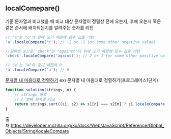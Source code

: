 ## localComepare()

기준 문자열과 비교했을 때 비교 대상 문자열이 정렬상 전에 오는지, 후에 오는지 혹은 같은 순서에 배치되는지를 알려주는 숫자를 리턴


```js
// "a"는 "c"의 앞에 오기 때문에 음수 값을 리턴
'a'.localeCompare('c'); // -2 or -1 (or some other negative value)

//알파벳 순으로 "check"는 "against"의 뒤에 오기 때문에 양수 값을 리턴
'check'.localeCompare('against'); // 2 or 1 (or some other positive value)

// "a"는 "a"와 같기 때문에 0
'a'.localeCompare('a'); // 0
```

[문자열 내 마음대로 정렬하기]()
ex) 문자열 내 마음대로 정렬하기(프로그래머스1단계)
```js
function solution(strings, n) {
    // strings 배열
    // n 번째 문자열 비교
    return strings.sort((s1, s2) => s1[n] === s2[n] ? s1.localeCompare(s2) : s1[n].localeCompare(s2[n]));
}
```

출처:https://developer.mozilla.org/ko/docs/Web/JavaScript/Reference/Global_Objects/String/localeCompare